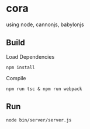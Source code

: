 # cora
using node, cannonjs, babylonjs

## Build

Load Dependencies

`
npm install
`

Compile

`
npm run tsc & npm run webpack
`

## Run
`
node bin/server/server.js
`
